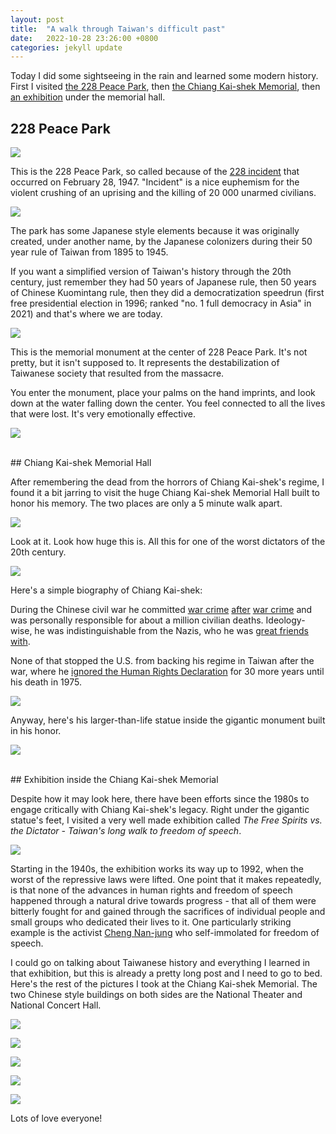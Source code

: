 ```yaml
---
layout: post
title:  "A walk through Taiwan's difficult past"
date:   2022-10-28 23:26:00 +0800
categories: jekyll update
---
```



Today I did some sightseeing in the rain and learned some modern history. First I visited [the 228 Peace Park](#228-peace-park), then [the Chiang Kai-shek Memorial](#chiang-kai-shek-memorial-hall), then [an exhibition](#exhibition-inside-the-chiang-kai-shek-memorial) under the memorial hall. 

## 228 Peace Park

![](https://baitu.github.io/taiwan/assets/img/20221031_140711.jpg)

This is the 228 Peace Park, so called because of the [228 incident](https://en.wikipedia.org/wiki/February_28_incident) that occurred on February 28, 1947. "Incident" is a nice euphemism for the violent crushing of an uprising and the killing of 20 000 unarmed civilians. 

![](https://baitu.github.io/taiwan/assets/img/20221031_140659.jpg)

The park has some Japanese style elements because it was originally created, under another name, by the Japanese colonizers during their 50 year rule of Taiwan from 1895 to 1945. 

If you want a simplified version of Taiwan's history through the 20th century, just remember they had 50 years of Japanese rule, then 50 years of Chinese Kuomintang rule, then they did a democratization speedrun (first free presidential election in 1996; ranked "no. 1 full democracy in Asia" in 2021) and that's where we are today. 

![](https://baitu.github.io/taiwan/assets/img/20221031_140831.jpg)

This is the memorial monument at the center of 228 Peace Park. It's not pretty, but it isn't supposed to. It represents the destabilization of Taiwanese society that resulted from the massacre. 

You enter the monument, place your palms on the hand imprints, and look down at the water falling down the center. You feel connected to all the lives that were lost. It's very emotionally effective. 

![](https://baitu.github.io/taiwan/assets/img/20221031_140926.jpg)

<br/>
## Chiang Kai-shek Memorial Hall

After remembering the dead from the horrors of Chiang Kai-shek's regime, I found it a bit jarring to visit the huge Chiang Kai-shek Memorial Hall built to honor his memory. The two places are only a 5 minute walk apart. 

![](https://baitu.github.io/taiwan/assets/img/20221031_134735.jpg)

Look at it. Look how huge this is. All this for one of the worst dictators of the 20th century. 

![](https://baitu.github.io/taiwan/assets/img/20221031_144038.jpg)

Here's a simple biography of Chiang Kai-shek:

During the Chinese civil war he committed [war crime](https://en.wikipedia.org/wiki/Shanghai_massacre) [after](https://en.wikipedia.org/wiki/1938_Yellow_River_flood) [war crime](https://en.wikipedia.org/wiki/1938_Changsha_fire) and was personally responsible for about a million civilian deaths. Ideology-wise, he was indistinguishable from the Nazis, who he was [great friends with](https://en.wikipedia.org/wiki/Sino-German_cooperation_(1926%E2%80%931941)). 

None of that stopped the U.S. from backing his regime in Taiwan after the war, where he [ignored the Human Rights Declaration](https://en.wikipedia.org/wiki/White_Terror_(Taiwan)) for 30 more years until his death in 1975. 

![](https://baitu.github.io/taiwan/assets/img/20221031_144332.jpg)

Anyway, here's his larger-than-life statue inside the gigantic monument built in his honor. 

![](https://baitu.github.io/taiwan/assets/img/20221031_144357.jpg)

<br/>
## Exhibition inside the Chiang Kai-shek Memorial

Despite how it may look here, there have been efforts since the 1980s to engage critically with Chiang Kai-shek's legacy. Right under the gigantic statue's feet, I visited a very well made exhibition called *The Free Spirits vs. the Dictator - Taiwan's long walk to freedom of speech*. 

![](https://mocfile.moc.gov.tw/files/202204/f56927f1-a0bc-48ef-903a-8a891d089188.jpg)

Starting in the 1940s, the exhibition works its way up to 1992, when the worst of the repressive laws were lifted. One point that it makes repeatedly, is that none of the advances in human rights and freedom of speech happened through a natural drive towards progress - that all of them were bitterly fought for and gained through the sacrifices of individual people and small groups who dedicated their lives to it. 
One particularly striking example is the activist [Cheng Nan-jung](https://en.wikipedia.org/wiki/Cheng_Nan-jung) who self-immolated for freedom of speech. 

I could go on talking about Taiwanese history and everything I learned in that exhibition, but this is already a pretty long post and I need to go to bed. Here's the rest of the pictures I took at the Chiang Kai-shek Memorial. The two Chinese style buildings on both sides are the National Theater and National Concert Hall. 

![](https://baitu.github.io/taiwan/assets/img/20221031_143313.jpg)

![](https://baitu.github.io/taiwan/assets/img/20221031_143411.jpg)

![](https://baitu.github.io/taiwan/assets/img/20221031_143514.jpg)

![](https://baitu.github.io/taiwan/assets/img/20221031_144305.jpg)

![](https://baitu.github.io/taiwan/assets/img/20221031_144722.jpg)

Lots of love everyone!
